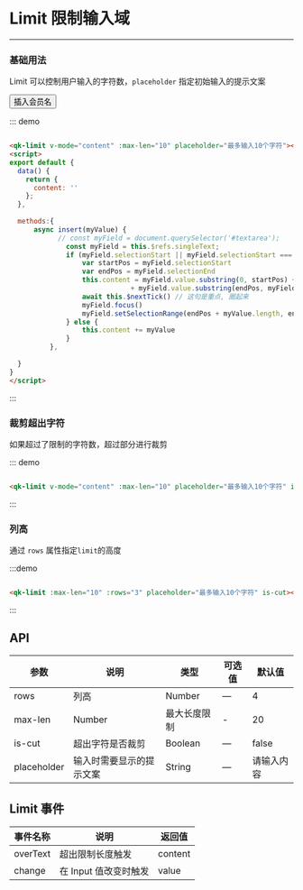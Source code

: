 # Limit 限制输入域
----
### 基础用法
Limit 可以控制用户输入的字符数，```placeholder``` 指定初始输入的提示文案
<div class="demo-block">
<qk-limit :maxLen="10" placeholder="最多输入10个字符" ref="singleText"></qk-limit>
<button @click="insert('<name>')" type="button">插入会员名</button>
</div>

::: demo
```html

<qk-limit v-mode="content" :max-len="10" placeholder="最多输入10个字符"></qk-limit>
<script>
export default {
  data() {
    return {
      content: ''
    };
  },
  
  methods:{
      async insert(myValue) {
            // const myField = document.querySelector('#textarea');
              const myField = this.$refs.singleText;
              if (myField.selectionStart || myField.selectionStart === 0) {
                  var startPos = myField.selectionStart
                  var endPos = myField.selectionEnd
                  this.content = myField.value.substring(0, startPos) + myValue 
                              + myField.value.substring(endPos, myField.value.length)
                  await this.$nextTick() // 这句是重点, 圈起来
                  myField.focus()
                  myField.setSelectionRange(endPos + myValue.length, endPos + myValue.length)
              } else {
                  this.content += myValue
              }
          },
   
  }
}
</script>
```
:::


### 裁剪超出字符
如果超过了限制的字符数，超过部分进行裁剪

<div class="demo-block">
<qk-limit :max-len="10" placeholder="最多输入10个字符" isCut></qk-limit>
 
</div>

::: demo
```html

<qk-limit v-mode="content" :max-len="10" placeholder="最多输入10个字符" is-cut></qk-limit>

```
:::

### 列高
通过 ```rows``` 属性指定```limit```的高度

<div class="demo-block">
<qk-limit :max-len="10" :rows="3" placeholder="最多输入10个字符" is-cut></qk-limit>
</div>


:::demo
```html

<qk-limit :max-len="10" :rows="3" placeholder="最多输入10个字符" is-cut></qk-limit>

```
:::

<script>
export default {
  data() {
    return {
      content: ''
    };
  },
  
  methods:{
      async insert(myValue) {
            // const myField = document.querySelector('#textarea');
              const myField = this.$refs.singleText;
              if (myField.selectionStart || myField.selectionStart === 0) {
                  var startPos = myField.selectionStart
                  var endPos = myField.selectionEnd
                  this.content = myField.value.substring(0, startPos) + myValue 
                              + myField.value.substring(endPos, myField.value.length)
                  await this.$nextTick() // 这句是重点, 圈起来
                  myField.focus()
                  myField.setSelectionRange(endPos + myValue.length, endPos + myValue.length)
              } else {
                  this.content += myValue
              }
          },
   
  }
}
</script>


## API

| 参数      | 说明          | 类型      | 可选值                           | 默认值  |
|---------- |-------------- |---------- |--------------------------------  |-------- |
| rows | 列高 | Number | — | 4 |
| max-len | Number | 最大长度限制 | - | 20 |
| is-cut | 超出字符是否裁剪 | Boolean | — | false |
| placeholder | 输入时需要显示的提示文案 | String | — | 请输入内容 |


## Limit 事件

| 事件名称      | 说明          | 返回值  |
|---------- |-------------- |---------- |
| overText | 超出限制长度触发 | content |
|change   | 在 Input 值改变时触发| value |
